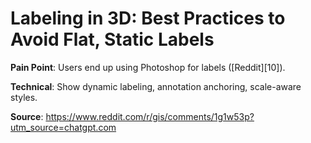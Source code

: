 # Labeling in 3D: Best Practices to Avoid Flat, Static Labels

**Pain Point**: Users end up using Photoshop for labels ([Reddit][10]).

**Technical**: Show dynamic labeling, annotation anchoring, scale-aware styles.

**Source**: https://www.reddit.com/r/gis/comments/1g1w53p?utm_source=chatgpt.com
